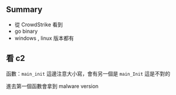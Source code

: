 ## Summary

- 從 CrowdStrike 看到
- go binary
- windows , linux 版本都有

## 看 c2
函數：`main_init`
這邊注意大小寫，會有另一個是 `main_Init` 這是不對的

進去第一個函數會拿到 malware version
